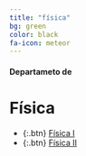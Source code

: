 ```yaml
---
title: "física"
bg: green
color: black
fa-icon: meteor
---
```

#### Departameto de
# Física

*  {:.btn} [Física I](https://www.proyl.com/cBQhE81p1)
*  {:.btn} [Física II](https://www.proyl.com/L8Ba8ze5N)

